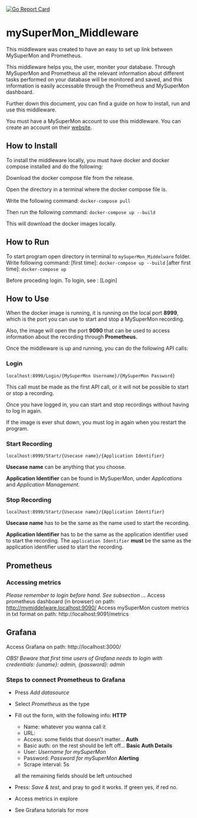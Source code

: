 [![Go Report Card](https://goreportcard.com/badge/github.com/team7mysupermon/mySuperMon_Middleware)](https://goreportcard.com/report/github.com/team7mysupermon/mySuperMon_Middleware)

# mySuperMon_Middleware
This middleware was created to have an easy to set up link between MySuperMon and Prometheus.

This middleware helps you, the user, moniter your database. Through MySuperMon and Prometheus all the relevant information about different tasks performed on your database will be monitored and saved, and this information is easily accessable through the Prometheus and MySuperMon dashboard.

Further down this document, you can find a guide on how to install, run and use this middleware.

You must have a MySuperMon account to use this middleware. You can create an account on their [website](https://mysupermon.com/).

## How to Install
To install the middleware locally, you must have docker and docker compose installed and do the following:

Download the docker compose file from the release.

Open the directory in a terminal where the docker compose file is.

Write the following command:
```docker-compose pull```

Then run the following command:
```docker-compose up --build```

This will download the docker images locally.

## How to Run
To start program open directory in terminal to `mySuperMon_Middelware` folder.
Write following command:
[first time]:
```docker-compose up --build```
[after first time]:
```docker-compose up```

Before proceding login. To login, see : [Login]

## How to Use

When the docker image is running, it is running on the local port **8999**, which is the port you can use to start and stop a MySuperMon recording.

Also, the image will open the port **9090** that can be used to access information about the recording through **Prometheus.**

Once the middleware is up and running, you can do the following API calls:

### Login

```
localhost:8999/Login/{MySuperMon Username}/{MySuperMon Password}
```

This call must be made as the first API call, or it will not be possible to start or stop a recording.

Once you have logged in, you can start and stop recordings without having to log in again.

If the image is ever shut down, you must log in again when you restart the program.

### Start Recording

```
localhost:8999/Start/{Usecase name}/{Application Identifier}
```

**Usecase name** can be anything that you choose.

**Application Identifier** can be found in MySuperMon, under *Applications* and *Application Management.*

### Stop Recording

```
localhost:8999/Start/{Usecase name}/{Application Identifier}
```

**Usecase name** has to be the same as the name used to start the recording.


**Application Identifier** has to be the same as the application identifier used to start the recording.
The `application Identifier` **must** be the same as the application identifier used to start the recording.

## **Prometheus**

### **Accessing metrics**
*Please remember to login before hand. See subsection ...*
Access prometheus dashboard (in browser) on path: http://mymiddelware.localhost:9090/
Access mySuperMon custom metrics in txt format on path: http://localhost:9091/metrics

## **Grafana**
Access Grafana on path: http://localhost:3000/

*OBS! Beware that first time users of Grafana needs to login with credentials: {uname}: admin, {password}: admin*

### **Steps to connect Prometheus to Grafana**
- Press *Add datasource*
- Select *Prometheus* as the type
- Fill out the form, with the following info:
    **HTTP**
    - Name: whatever you wanna call it
    - URL:
    - Access:
    some fields that doesn't matter...
    **Auth**
    - Basic auth: on
    the rest should be left off...
    **Basic Auth Details**
    - User: *Username for mySuperMon*
    - Password: *Password for mySuperMon*
    **Alerting**
    - Scrape interval: 5s
    
    all the remaining fields should be left untouched

- Press: *Save & test*, and pray to god it works. If green yes, if red no.
- Access metrics in explore
- See Grafana tutorials for more